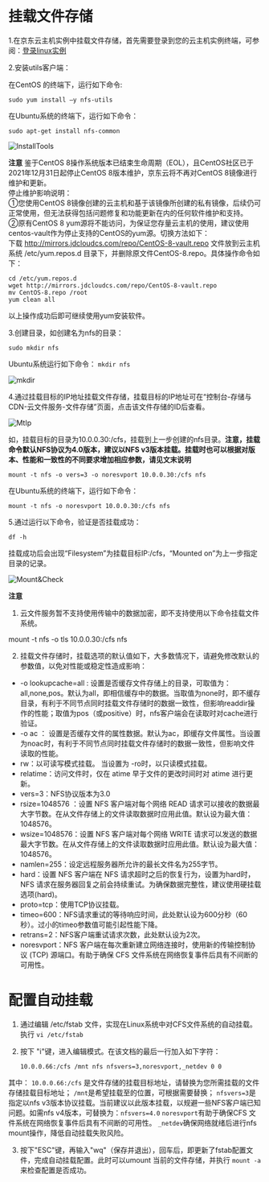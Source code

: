 # 挂载文件存储

1.在京东云主机实例中挂载文件存储，首先需要登录到您的云主机实例终端，可参阅：[登录linux实例](https://docs.jdcloud.com/cn/virtual-machines/connect-to-linux-instance)



2.安装utils客户端：

在CentOS 的终端下，运行如下命令:

`sudo yum install –y nfs-utils`

在Ubuntu系统的终端下，运行如下命令：

`sudo apt-get install nfs-common`

![InstallTools](../../../../image/Cloud-File-Service/mount.png)

**注意**
鉴于CentOS 8操作系统版本已结束生命周期（EOL），且CentOS社区已于2021年12月31日起停止CentOS 8版本维护，京东云将不再对CentOS 8镜像进行维护和更新。  
停止维护影响说明：  
①您使用CentOS 8镜像创建的云主机和基于该镜像所创建的私有镜像，后续仍可正常使用，但无法获得包括问题修复和功能更新在内的任何软件维护和支持。  
②原有CentOS 8 yum源将不能访问，为保证您存量云主机的使用，建议使用centos-vault作为停止支持的CentOS的yum源。切换方法如下：  
下载 http://mirrors.jdcloudcs.com/repo/CentOS-8-vault.repo 文件放到云主机系统 /etc/yum.repos.d 目录下，并删除原文件CentOS-8.repo。具体操作命令如下：  
```
cd /etc/yum.repos.d
wget http://mirrors.jdcloudcs.com/repo/CentOS-8-vault.repo
mv CentOS-8.repo /root
yum clean all
```
以上操作成功后即可继续使用yum安装软件。

3.创建目录，如创建名为nfs的目录：

`sudo mkdir nfs`

Ubuntu系统运行如下命令：
`mkdir nfs`

![mkdir](../../../../image/Cloud-File-Service/mkdir.png)



4.通过挂载目标的IP地址挂载文件存储，挂载目标的IP地址可在“控制台-存储与CDN-云文件服务-文件存储”页面，点击该文件存储的ID后查看。

![MtIp](../../../../image/Cloud-File-Service/MtIp.png)

如，挂载目标的目录为10.0.0.30:/cfs，挂载到上一步创建的nfs目录。**注意，挂载命令默认NFS协议为4.0版本，建议以NFS v3版本挂载。挂载时也可以根据对版本、性能和一致性的不同要求增加相应参数，请见文末说明**

`mount -t nfs -o vers=3 -o noresvport 10.0.0.30:/cfs nfs`

在Ubuntu系统的终端下，运行如下命令：

`mount -t nfs -o noresvport 10.0.0.30:/cfs nfs`

5.通过运行以下命令，验证是否挂载成功：

`df -h`

挂载成功后会出现“Filesystem”为挂载目标IP:/cfs，“Mounted on”为上一步指定目录的记录。

![Mount&Check](../../../../image/Cloud-File-Service/mount_target.png)

**注意**

1. 云文件服务暂不支持使用传输中的数据加密，即不支持使用以下命令挂载文件系统。

mount -t nfs -o tls 10.0.0.30:/cfs nfs

2. 挂载文件存储时，挂载选项的默认值如下，大多数情况下，请避免修改默认的参数值，以免对性能或稳定性造成影响：
- -o lookupcache=all : 设置是否缓存文件存储上的目录，可取值为： all,none,pos。默认为all，即相信缓存中的数据。当取值为none时，即不缓存目录，有利于不同节点同时挂载文件存储时的数据一致性，但影响readdir操作的性能；取值为pos（或positive）时，nfs客户端会在读取时对cache进行验证。
- -o ac ： 设置是否缓存文件的属性数据。默认为ac，即缓存文件属性。当设置为noac时，有利于不同节点同时挂载文件存储时的数据一致性，但影响文件读取的性能。
- rw：以可读写模式挂载。 当设置为 -ro时，以只读模式挂载。
- relatime：访问文件时，仅在 atime 早于文件的更改时间时对 atime 进行更新。
- vers=3：NFS协议版本为3.0
- rsize=1048576 ：设置 NFS 客户端对每个网络 READ 请求可以接收的数据最大字节数。在从文件存储上的文件读取数据时应用此值。默认设为最大值：1048576。
- wsize=1048576：设置 NFS 客户端对每个网络 WRITE 请求可以发送的数据最大字节数。在从文件存储上的文件读取数据时应用此值。默认设为最大值：1048576。
- namlen=255：设定远程服务器所允许的最长文件名为255字节。
- hard：设置 NFS 客户端在 NFS 请求超时之后的恢复行为，设置为hard时，NFS 请求在服务器回复之前会持续重试。为确保数据完整性，建议使用硬挂载选项(hard)。
- proto=tcp：使用TCP协议挂载。
- timeo=600：NFS请求重试的等待响应时间，此处默认设为600分秒（60秒）。过小的timeo参数值可能引起性能下降。
- retrans=2：NFS客户端重试请求次数，此处默认设为2次。
- noresvport：NFS 客户端在每次重新建立网络连接时，使用新的传输控制协议 (TCP) 源端口。有助于确保 CFS 文件系统在网络恢复事件后具有不间断的可用性。



# 配置自动挂载

1. 通过编辑 /etc/fstab 文件，实现在Linux系统中对CFS文件系统的自动挂载。执行
  `vi /etc/fstab`

2. 按下 "i"键，进入编辑模式。在该文档的最后一行加入如下字符：

   `10.0.0.66:/cfs /mnt nfs nfsvers=3,noresvport,_netdev 0 0`

  其中：
   `10.0.0.66:/cfs` 是文件存储的挂载目标地址，请替换为您所需挂载的文件存储挂载目标地址；
  `/mnt`是希望挂载至的位置，可根据需要替换；
  `nfsvers=3`是指定以nfs v3版本协议挂载。当前建议以此版本挂载，以规避一些NFS客户端已知问题。如需nfs v4版本，可替换为：`nfsvers=4.0`
  `noresvport`有助于确保CFS 文件系统在网络恢复事件后具有不间断的可用性。
  `_netdev`确保网络就绪后进行nfs mount操作，降低自动挂载失败风险。
  
3. 按下"ESC"键，再输入"wq"（保存并退出），回车后，即更新了fstab配置文件，完成自动挂载配置。此时可以umount 当前的文件存储，并执行 `mount -a` 来检查配置是否成功。 
